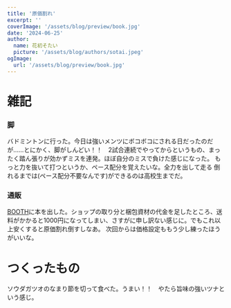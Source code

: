 ```yaml
---
title: '原価割れ'
excerpt: ''
coverImage: '/assets/blog/preview/book.jpg'
date: '2024-06-25'
author:
  name: 花初そたい
  picture: '/assets/blog/authors/sotai.jpeg'
ogImage:
  url: '/assets/blog/preview/book.jpg'
---
```

# 雑記
### 脚
バドミントンに行った。今日は強いメンツにボコボコにされる日だったのだが……とにかく、脚がしんどい！！　2試合連続でやってからというもの、まったく踏ん張りが効かずミスを連発。ほぼ自分のミスで負けた感じになった。
もっと力を抜いて打つというか、ペース配分を覚えたいな。全力を出して走る 倒れるまでは(ペース配分不要なんです)ができるのは高校生までだ。

### 通販
[BOOTH](hanasome-sotai.booth.pm/items/5859646)に本を出した。ショップの取り分と梱包資材の代金を足したところ、送料がかかると1000円になってしまい、さすがに申し訳ない感じに。でもこれ以上安くすると原価割れ倒すしなあ。
次回からは価格設定ももう少し練ったほうがいいな。

# つくったもの
ソウダガツオのなまり節を切って食べた。うまい！！　やたら旨味の強いツナという感じ。